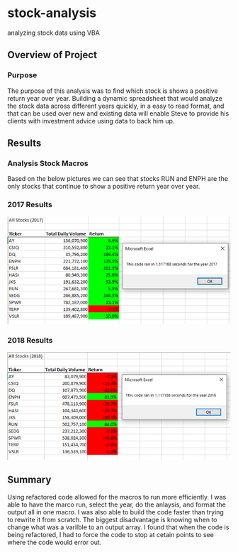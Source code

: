 # stock-analysis
analyzing stock data using VBA


## Overview of Project
### Purpose

The purpose of this analysis was to find which stock is shows a positive return year over year. Building a dynamic spreadsheet that would analyze the stock data across different years quickly, in a easy to read format, and that can be used over new and existing data will enable Steve to provide his clients with investment advice using data to back him up.

## Results
### Analysis Stock Macros

Based on the below pictures we can see that stocks RUN and ENPH are the only stocks that continue to show a positive return year over year. 

### 2017 Results
![2017 Results](https://github.com/roy-mojica/stock-analysis/blob/main/Resources/2017_Table.PNG)
 
### 2018 Results
![2018 Results](https://github.com/roy-mojica/stock-analysis/blob/main/Resources/2018_Table.PNG)

## Summary

Using refactored code allowed for the macros to run more efficiently. I was able to have the marco run, select the year, do the anlaysis, and format the output all in one macro. I was also able to build the code faster than trying to rewrite it from scratch. The biggest disadvantage is knowing when to change what was a varilble to an output array. I found that when the code is being refactored, I had to force the code to stop at cetain points to see where the code would error out. 
